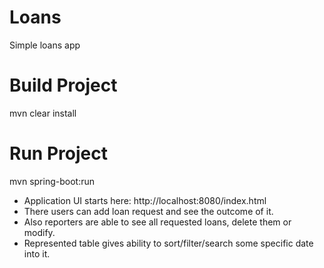 # Loans
Simple loans app

# Build Project
mvn clear install

# Run Project
mvn spring-boot:run


* Application UI starts here: http://localhost:8080/index.html
* There users can add loan request and see the outcome of it.
* Also reporters are able to see all requested loans, delete them or modify.
* Represented table gives ability to sort/filter/search some specific date into it.
